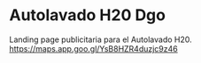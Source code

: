 # Autolavado H20 Dgo
Landing page publicitaria para el Autolavado H20.
https://maps.app.goo.gl/YsB8HZR4duzjc9z46
